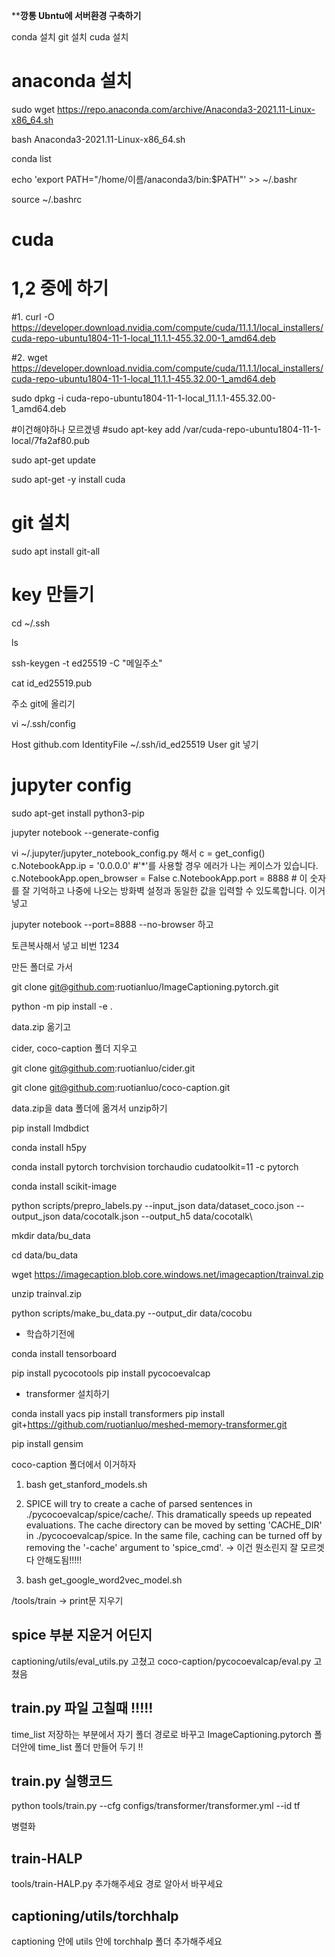 

**************************깡통 Ubntu에 서버환경 구축하기************************

conda 설치
git 설치
cuda 설치

# anaconda 설치

sudo wget https://repo.anaconda.com/archive/Anaconda3-2021.11-Linux-x86_64.sh

bash Anaconda3-2021.11-Linux-x86_64.sh

conda list

echo 'export PATH="/home/이름/anaconda3/bin:$PATH"' >> ~/.bashr

source ~/.bashrc

# cuda

# 1,2 중에 하기

#1.
curl -O https://developer.download.nvidia.com/compute/cuda/11.1.1/local_installers/cuda-repo-ubuntu1804-11-1-local_11.1.1-455.32.00-1_amd64.deb

#2.
wget https://developer.download.nvidia.com/compute/cuda/11.1.1/local_installers/cuda-repo-ubuntu1804-11-1-local_11.1.1-455.32.00-1_amd64.deb

sudo dpkg -i cuda-repo-ubuntu1804-11-1-local_11.1.1-455.32.00-1_amd64.deb

#이건해야하나 모르겠넹
#sudo apt-key add /var/cuda-repo-ubuntu1804-11-1-local/7fa2af80.pub

sudo apt-get update

sudo apt-get -y install cuda

# git 설치

sudo apt install git-all

# key 만들기

cd ~/.ssh

ls

ssh-keygen -t ed25519 -C "메일주소"

cat id_ed25519.pub

주소 git에 올리기

vi ~/.ssh/config

Host github.com
  IdentityFile ~/.ssh/id_ed25519
  User git
넣기

# jupyter config

sudo apt-get install python3-pip 

jupyter notebook --generate-config

vi ~/.jupyter/jupyter_notebook_config.py
해서
c = get_config()
c.NotebookApp.ip = '0.0.0.0' #'*'를 사용할 경우 에러가 나는 케이스가 있습니다.
c.NotebookApp.open_browser = False
c.NotebookApp.port = 8888 # 이 숫자를 잘 기억하고 나중에 나오는 방화벽 설정과 동일한 값을 입력할 수 있도록합니다.
이거넣고


jupyter notebook --port=8888 --no-browser
하고

토큰복사해서 넣고 비번 1234

만든 폴더로 가서

git clone git@github.com:ruotianluo/ImageCaptioning.pytorch.git

python -m pip install -e .

data.zip 옮기고

cider, coco-caption 폴더 지우고

git clone git@github.com:ruotianluo/cider.git

git clone git@github.com:ruotianluo/coco-caption.git

data.zip을 data 폴더에 옮겨서 unzip하기

pip install lmdbdict

conda install h5py

conda install pytorch torchvision torchaudio cudatoolkit=11 -c pytorch

conda install scikit-image

python scripts/prepro_labels.py --input_json data/dataset_coco.json --output_json data/cocotalk.json --output_h5 data/cocotalk\

mkdir data/bu_data

cd data/bu_data

wget https://imagecaption.blob.core.windows.net/imagecaption/trainval.zip

unzip trainval.zip

python scripts/make_bu_data.py --output_dir data/cocobu

- 학습하기전에

conda install tensorboard

pip install pycocotools
pip install pycocoevalcap

- transformer 설치하기

conda install yacs
pip install transformers
pip install git+https://github.com/ruotianluo/meshed-memory-transformer.git

pip install gensim


coco-caption 폴더에서 이거하자
1. bash get_stanford_models.sh

2. SPICE will try to create a cache of parsed sentences in ./pycocoevalcap/spice/cache/. This dramatically speeds up repeated evaluations. The cache directory can be moved by setting 'CACHE_DIR' in ./pycocoevalcap/spice. In the same file, caching can be turned off by removing the '-cache' argument to 'spice_cmd'. -> 이건 뭔소린지 잘 모르겟다 안해도됨!!!!!

3. bash get_google_word2vec_model.sh


/tools/train -> print문 지우기

## spice 부분 지운거 어딘지
captioning/utils/eval_utils.py 고쳤고
coco-caption/pycocoevalcap/eval.py 고쳤음

## train.py 파일 고칠때 !!!!!
time_list 저장하는 부분에서 자기 폴더 경로로 바꾸고
ImageCaptioning.pytorch 폴더안에 time_list 폴더 만들어 두기 !!

## train.py 실행코드
python tools/train.py --cfg configs/transformer/transformer.yml --id tf

병렬화

## train-HALP
tools/train-HALP.py 추가해주세요 
경로 알아서 바꾸세요 

## captioning/utils/torchhalp
captioning 안에 utils 안에 torchhalp 폴더 추가해주세요

